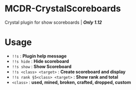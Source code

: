 # MCDR-CrystalScoreboards

Crystal plugin for show scoreboards | ***Only 1.12***

# Usage

- `!!s` : **Plugin help message**
- `!!s hide` : **Hide scoreboard**
- `!!s show` : **Show Scoreboard**
- `!!s <class> <target>` : **Create scoreboard and display**
-  `!!s rank §5<class> <target>` : **Show rank and total**
- `<class>` : **used, mined, broken, crafted, dropped, custom**
